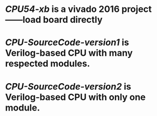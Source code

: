 # ***CPU54-xb*** is a vivado 2016 project——load board directly
# ***CPU-SourceCode-version1*** is Verilog-based CPU with many respected modules.
# ***CPU-SourceCode-version2*** is Verilog-based CPU with only one module.
